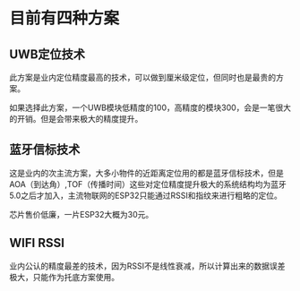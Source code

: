 # 目前有四种方案

## UWB定位技术

此方案是业内定位精度最高的技术，可以做到厘米级定位，但同时也是最贵的方案。

如果选择此方案，一个UWB模块低精度的100，高精度的模块300，会是一笔很大的开销。但是会带来极大的精度提升。

## 蓝牙信标技术

这是业内的次主流方案，大多小物件的近距离定位用的都是蓝牙信标技术，但是AOA（到达角）,TOF（传播时间）这些对定位精度提升极大的系统结构均为蓝牙5.0之后才加入，主流物联网的ESP32只能通过RSSI和指纹来进行粗略的定位。

芯片售价低廉，一片ESP32大概为30元。

## WIFI RSSI

业内公认的精度最差的技术，因为RSSI不是线性衰减，所以计算出来的数据误差极大，只能作为托底方案使用。